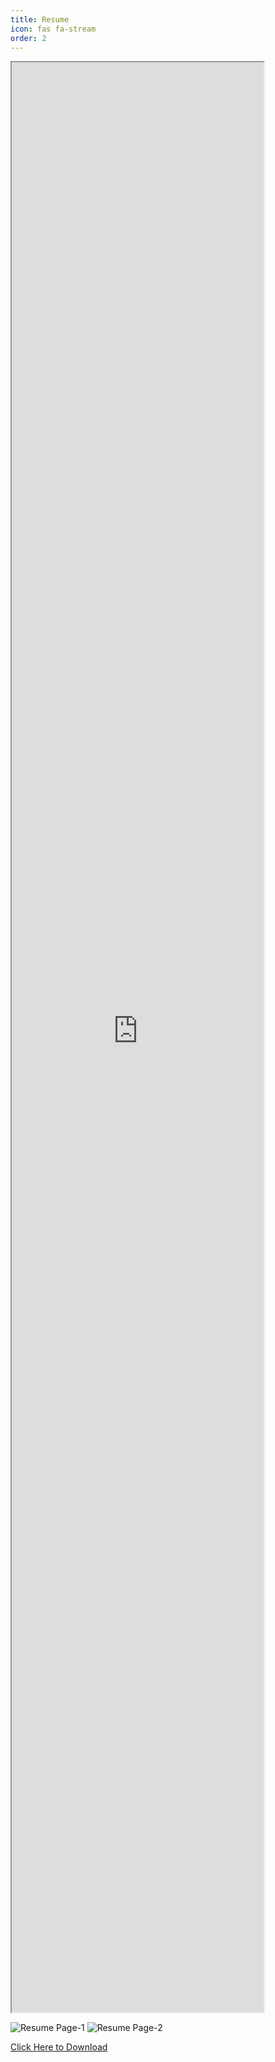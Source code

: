 ```yaml
---
title: Resume
icon: fas fa-stream
order: 2
---
```


<iframe src="https://ankushpratap95.github.io/resmue_ankush.pdf" width="80%" height="80%"></iframe>

![Resume Page-1](https://ankushpratap95.github.io/resmue_ankush_page-0001.jpg "Resume Page-1")
![Resume Page-2](https://ankushpratap95.github.io/resmue_ankush_page-0002.jpg "Resume Page-2")

[Click Here to Download](https://ankushpratap95.github.io/resmue_ankush.pdf "download")
